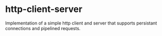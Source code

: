 # http-client-server

Implementation of a simple http client and server that supports persistant connections and pipelined requests.
